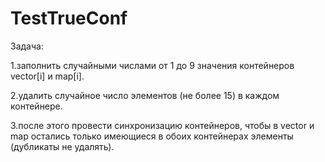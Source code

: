 # TestTrueConf

Задача:

1.заполнить случайными числами от 1 до 9 значения контейнеров vector[i] и map[i].

2.удалить случайное число элементов (не более 15) в каждом контейнере.

3.после этого провести синхронизацию контейнеров, чтобы в vector и map остались только имеющиеся в обоих контейнерах элементы (дубликаты не удалять).
